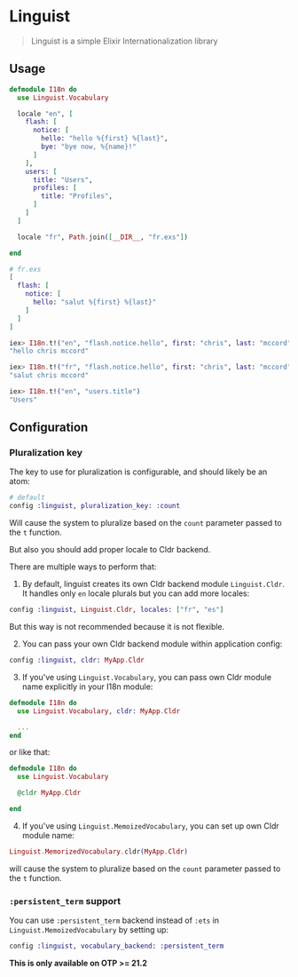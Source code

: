 # Linguist
> Linguist is a simple Elixir Internationalization library


## Usage

```elixir
defmodule I18n do
  use Linguist.Vocabulary

  locale "en", [
    flash: [
      notice: [
        hello: "hello %{first} %{last}",
        bye: "bye now, %{name}!"
      ]
    ],
    users: [
      title: "Users",
      profiles: [
        title: "Profiles",
      ]
    ]
  ]

  locale "fr", Path.join([__DIR__, "fr.exs"])

end

# fr.exs
[
  flash: [
    notice: [
      hello: "salut %{first} %{last}"
    ]
  ]
]

iex> I18n.t!("en", "flash.notice.hello", first: "chris", last: "mccord")
"hello chris mccord"

iex> I18n.t!("fr", "flash.notice.hello", first: "chris", last: "mccord")
"salut chris mccord"

iex> I18n.t!("en", "users.title")
"Users"
```

## Configuration

### Pluralization key

The key to use for pluralization is configurable, and should likely be an atom:

```elixir
# default
config :linguist, pluralization_key: :count
```

Will cause the system to pluralize based on the `count` parameter passed to the `t` function.

But also you should add proper locale to Cldr backend.

There are multiple ways to perform that:

1. By default, linguist creates its own Cldr backend module `Linguist.Cldr`. It handles only `en` locale plurals but you can add more locales:

```elixir
config :linguist, Linguist.Cldr, locales: ["fr", "es"]
```

But this way is not recommended because it is not flexible.


2. You can pass your own Cldr backend module within application config:

```elixir
config :linguist, cldr: MyApp.Cldr
```

3. If you've using `Linguist.Vocabulary`, you can pass own Cldr module name explicitly in your I18n module:

```elixir
defmodule I18n do
  use Linguist.Vocabulary, cldr: MyApp.Cldr

  ...
end
```

or like that:

```elixir
defmodule I18n do
  use Linguist.Vocabulary

  @cldr MyApp.Cldr

end
```

4. If you've using `Linguist.MemoizedVocabulary`, you can set up own Cldr module name:

```elixir
Linguist.MemorizedVocabulary.cldr(MyApp.Cldr)
```
will cause the system to pluralize based on the `count` parameter passed to the `t` function.

### `:persistent_term` support
You can use `:persistent_term` backend instead of `:ets` in `Linguist.MemoizedVocabulary` by setting up:

```elixir
config :linguist, vocabulary_backend: :persistent_term
```
**This is only available on OTP >= 21.2**
